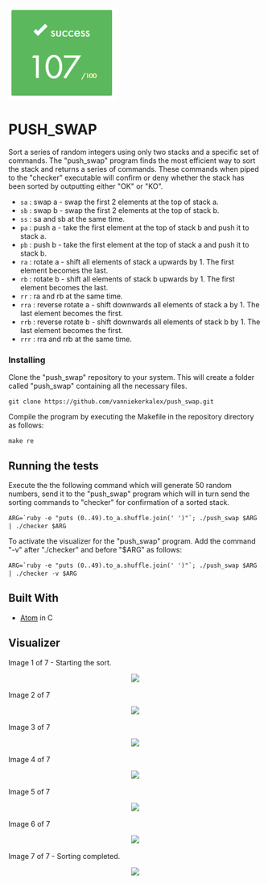 ![](push_swap.PNG)

# PUSH_SWAP

Sort a series of random integers using only two stacks and a specific set of commands. The "push_swap" program finds the most efficient way to sort the stack and returns a series of commands. These commands when piped to the "checker" executable will confirm or deny whether the stack has been sorted by outputting either "OK" or "KO".

* `sa` : swap a - swap the first 2 elements at the top of stack a.
* `sb` : swap b - swap the first 2 elements at the top of stack b.
* `ss` : sa and sb at the same time.
* `pa` : push a - take the first element at the top of stack b and push it to stack a.
* `pb` : push b - take the first element at the top of stack a and push it to stack b.
* `ra` : rotate a - shift all elements of stack a upwards by 1. The first element becomes the last.
* `rb` : rotate b - shift all elements of stack b upwards by 1. The first element becomes the last.
* `rr` : ra and rb at the same time.
* `rra` : reverse rotate a - shift downwards all elements of stack a by 1. The last element becomes the first.
* `rrb` : reverse rotate b - shift downwards all elements of stack b by 1. The last element becomes the first.
* `rrr` : rra and rrb at the same time.

### Installing

Clone the "push_swap" repository to your system. This will create a folder called "push_swap" containing all the necessary files.

```
git clone https://github.com/vanniekerkalex/push_swap.git
```

Compile the program by executing the Makefile in the repository directory as follows:

```
make re
```

## Running the tests

Execute the the following command which will generate 50 random numbers, send it to the "push_swap" program which will in turn send the sorting commands to "checker" for confirmation of a sorted stack.

```
ARG=`ruby -e "puts (0..49).to_a.shuffle.join(' ')"`; ./push_swap $ARG | ./checker $ARG
```

To activate the visualizer for the "push_swap" program. Add the command "-v" after "./checker" and before "$ARG" as follows:

```
ARG=`ruby -e "puts (0..49).to_a.shuffle.join(' ')"`; ./push_swap $ARG | ./checker -v $ARG
```

## Built With

* [Atom](http://atom.io/) in C

## Visualizer

Image 1 of 7 - Starting the sort.

<p align="center">
<img src="https://user-images.githubusercontent.com/38350082/43927334-71bcd66a-9c2d-11e8-9110-2a2829b2348a.png"><br>
</p>

Image 2 of 7

<p align="center">
<img src="https://user-images.githubusercontent.com/38350082/43927651-8ec16be4-9c2e-11e8-8333-dce9836bcdbb.png"><br>
</p>

Image 3 of 7

<p align="center">
<img src="https://user-images.githubusercontent.com/38350082/43927667-97eb4046-9c2e-11e8-9d92-ae5a233cb171.png"><br>
</p>

Image 4 of 7

<p align="center">
<img src="https://user-images.githubusercontent.com/38350082/43927681-9f78e944-9c2e-11e8-86df-4efafb1c02ef.png"><br>
</p>

Image 5 of 7

<p align="center">
<img src="https://user-images.githubusercontent.com/38350082/43927693-a81e7da2-9c2e-11e8-82e0-b369c302106c.png"><br>
</p>

Image 6 of 7

<p align="center">
<img src="https://user-images.githubusercontent.com/38350082/43927707-aff820aa-9c2e-11e8-893c-9d6c449e2e49.png"><br>
</p>

Image 7 of 7 - Sorting completed.

<p align="center">
<img src="https://user-images.githubusercontent.com/38350082/43927720-b71284fc-9c2e-11e8-8a7d-4e4f89dd22ad.png"><br>
</p>
